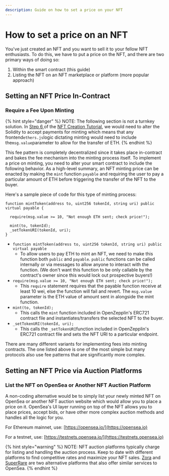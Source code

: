 ```yaml
---
description: Guide on how to set a price on your NFT
---
```


# How to set a price on an NFT

You've just created an NFT and you want to sell it to your fellow NFT enthusiasts. To do this, we have to put a price on the NFT, and there are two primary ways of doing so:

1. Within the smart contract (this guide)
2. Listing the NFT on an NFT marketplace or platform (more popular approach)

## **Setting an NFT Price In-Contract**

### **Require a Fee Upon Minting**

{% hint style="danger" %}
NOTE: The following section is not a turnkey solution. In [Step 6 ](https://docs.alchemy.com/alchemy/tutorials/how-to-create-an-nft#step-10-write-our-contract) of the [NFT Creation Tutorial](https://docs.alchemy.com/alchemy/tutorials/how-to-create-an-nft), we would need to alter the Solidity to accept payments for minting which means that any frontend`ethers.js`logic dictating minting would need to include the`msg.value`parameter to allow for the transfer of ETH.
{% endhint %}

This fee pattern is completely decentralized since it takes place in-contract and bakes the fee mechanism into the minting process itself. To implement a price on minting, you need to alter your smart contract to include the following behavior. As a high-level summary, an NFT minting price can be enacted by making the `mint` function `payable` and requiring the user to pay a particular amount of ETH before triggering the transfer of the NFT to the buyer.

Here's a sample piece of code for this type of minting process:

```
function mintToken(address to, uint256 tokenId, string uri) public virtual payable {
  
  require(msg.value >= 10, "Not enough ETH sent; check price!"); 
  
  mint(to, tokenId);
  _setTokenURI(tokenId, uri);
}
```

* `function mintToken(address to, uint256 tokenId, string uri) public virtual payable`
  * To allow users to pay ETH to mint an NFT, we need to make this function both `public` and `payable`. `public` functions can be called internally or via messages to allow anyone to interact with the function. (We don't want this function to be only callable by the contract's owner since this would lock out prospective buyers!)
* `require(msg.value >= 10, "Not enough ETH sent; check price!");`
  * This `require` statement requires that the payable function receive at least 10 wei, else the function will fail and revert. The `msg.value` parameter is the ETH value of amount sent in alongside the mint function.
* `mint(to, tokenId);`
  * This calls the `mint` function included in OpenZepplin's ERC721 contract file and instantiates/transfers the selected NFT to the buyer.
* `_setTokenURI(tokenId, uri);`
  * This calls the `_setTokenURI`function included in OpenZepplin's ERC721 contract file and sets the NFT URI to a particular endpoint.

There are many different variants for implementing fees into minting contracts. The one listed above is one of the most simple but many protocols also use fee patterns that are significantly more complex.

## **Setting an NFT Price via Auction Platforms**

### **List the NFT on OpenSea or Another NFT Auction Platform**

A non-coding alternative would be to simply list your newly minted NFT on OpenSea or another NFT auction website which would allow you to place a price on it. OpenSea's UI layer running on top of the NFT allows you to place prices, accept bids, or have other more complex auction methods and handles all the logic for you.

For Ethereum mainnet, use: [https://opensea.io/](https://opensea.io)

For a testnet, use: [https://testnets.opensea.io/](https://testnets.opensea.io)

{% hint style="warning" %}
NOTE: NFT auction platforms typically charge for listing and handling the auction process. Keep to date with different platforms to find competitive rates and maximize your NFT sales. [Zora](https://zora.co) and [SuperRare](https://superrare.com) are two alternative platforms that also offer similar services to OpenSea.
{% endhint %}
